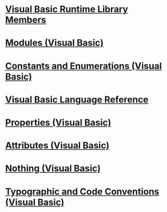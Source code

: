 # [Visual Basic Runtime Library Members](runtime-library-members.md)
# [Modules (Visual Basic)](modules.md)
# [Constants and Enumerations (Visual Basic)](constants-and-enumerations.md)
# [Visual Basic Language Reference](index.md)
# [Properties (Visual Basic)](properties.md)
# [Attributes (Visual Basic)](attributes-visual-basic.md)
# [Nothing (Visual Basic)](nothing.md)
# [Typographic and Code Conventions (Visual Basic)](typographic-and-code-conventions.md)
